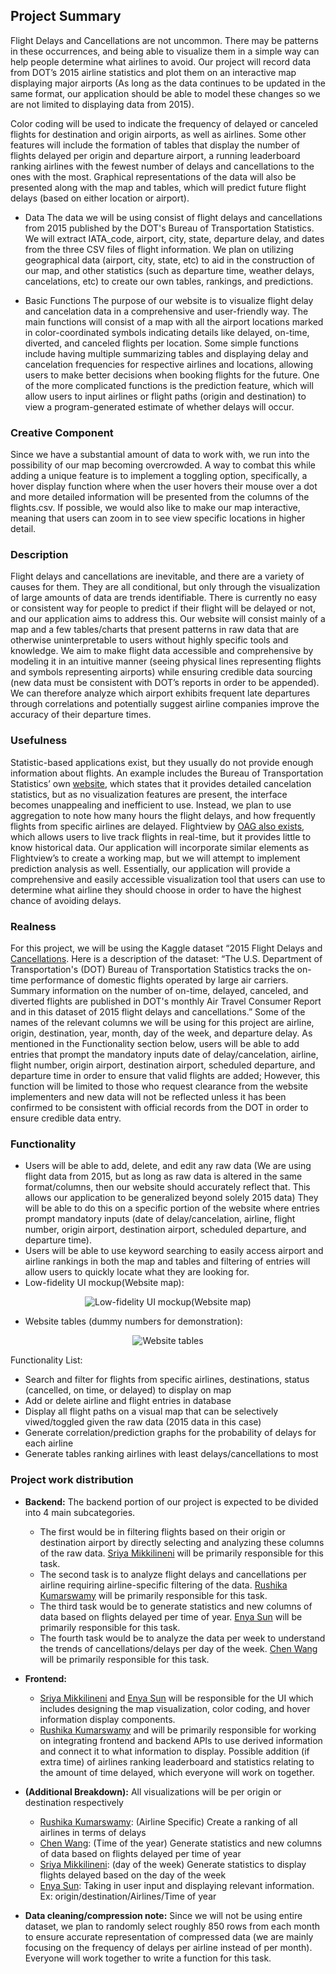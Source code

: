 ## Project Summary

Flight Delays and Cancellations are not uncommon. There may be patterns in these occurrences, and being able to visualize them in a simple way can help people determine what airlines to avoid. Our project will record data from DOT’s 2015 airline statistics and plot them on an interactive map displaying major airports (As long as the data continues to be updated in the same format, our application should be able to model these changes so we are not limited to displaying data from 2015). 

Color coding will be used to indicate the frequency of delayed or canceled flights for destination and origin airports, as well as airlines. Some other features will include the formation of tables that display the number of flights delayed per origin and departure airport, a running leaderboard ranking airlines with the fewest number of delays and cancellations to the ones with the most. Graphical representations of the data will also be presented along with the map and tables, which will predict future flight delays (based on either location or airport). 

* Data
The data we will be using consist of flight delays and cancellations from 2015 published by the DOT's Bureau of Transportation Statistics. We will extract IATA_code, airport, city, state, departure delay, and dates from the three CSV files of flight information. We plan on utilizing geographical data (airport, city, state, etc) to aid in the construction of our map, and other statistics (such as departure time, weather delays, cancelations, etc) to create our own tables, rankings, and predictions. 


* Basic Functions
The purpose of our website is to visualize flight delay and cancelation data in a comprehensive and user-friendly way. The main functions will consist of a map with all the airport locations marked in color-coordinated symbols indicating details like delayed, on-time, diverted, and canceled flights per location. Some simple functions include having multiple summarizing tables and displaying delay and cancelation frequencies for respective airlines and locations, allowing users to make better decisions when booking flights for the future. One of the more complicated functions is the prediction feature, which will allow users to input airlines or flight paths (origin and destination) to view a program-generated estimate of whether delays will occur. 

### Creative Component

Since we have a substantial amount of data to work with, we run into the possibility of our map becoming overcrowded. A way to combat this while adding a unique feature is to implement a toggling option, specifically, a hover display function where when the user hovers their mouse over a dot and more detailed information will be presented from the columns of the flights.csv. If possible, we would also like to make our map interactive, meaning that users can zoom in to see view specific locations in higher detail. 

### Description

Flight delays and cancellations are inevitable, and there are a variety of causes for them. They are all conditional, but only through the visualization of large amounts of data are trends identifiable. There is currently no easy or consistent way for people to predict if their flight will be delayed or not, and our application aims to address this. Our website will consist mainly of a map and a few tables/charts that present patterns in raw data that are otherwise uninterpretable to users without highly specific tools and knowledge. We aim to make flight data accessible and comprehensive by modeling it in an intuitive manner (seeing physical lines representing flights and symbols representing airports) while ensuring credible data sourcing (new data must be consistent with DOT’s reports in order to be appended). We can therefore analyze which airport exhibits frequent late departures through correlations and potentially suggest airline companies improve the accuracy of their departure times.

### Usefulness

Statistic-based applications exist, but they usually do not provide enough information about flights. An example includes the Bureau of Transportation Statistics’ own [website](https://www.transtats.bts.gov/ontime/Cancellation.aspx), which states that it provides detailed cancelation statistics, but as no visualization features are present, the interface becomes unappealing and inefficient to use. Instead, we plan to use aggregation to note how many hours the flight delays, and how frequently flights from specific airlines are delayed. Flightview by [OAG also exists](https://www.flightview.com/traveltools/), which allows users to live track flights in real-time, but it provides little to know historical data. Our application will incorporate similar elements as Flightview’s to create a working map, but we will attempt to implement prediction analysis as well. Essentially, our application will provide a comprehensive and easily accessible visualization tool that users can use to determine what airline they should choose in order to have the highest chance of avoiding delays. 

### Realness
For this project, we will be using the Kaggle dataset “2015 Flight Delays and [Cancellations](https://www.kaggle.com/datasets/usdot/flight-delays?select=flights.csv). Here is a description of the dataset: “The U.S. Department of Transportation's (DOT) Bureau of Transportation Statistics tracks the on-time performance of domestic flights operated by large air carriers. Summary information on the number of on-time, delayed, canceled, and diverted flights are published in DOT's monthly Air Travel Consumer Report and in this dataset of 2015 flight delays and cancellations.” Some of the names of the relevant columns we will be using for this project are airline, origin, destination, year, month, day of the week, and departure delay. As mentioned in the Functionality section below, users will be able to add entries that prompt the mandatory inputs date of delay/cancelation, airline, flight number, origin airport, destination airport, scheduled departure, and departure time in order to ensure that valid flights are added; However, this function will be limited to those who request clearance from the website implementers and new data will not be reflected unless it has been confirmed to be consistent with official records from the DOT in order to ensure credible data entry. 

### Functionality
* Users will be able to add, delete, and edit any raw data (We are using flight data from 2015, but as long as raw data is altered in the same format/columns, then our website should accurately reflect that. This allows our application to be generalized beyond solely 2015 data) They will be able to do this on a specific portion of the website where entries prompt mandatory inputs (date of delay/cancelation, airline, flight number, origin airport, destination airport, scheduled departure, and departure time).
* Users will be able to use keyword searching to easily access airport and airline rankings in both the map and tables and filtering of entries will allow users to quickly locate what they are looking for.
* Low-fidelity UI mockup(Website map):

<p align="center">
  <img src="https://github.com/ollill0823/103.UIUC_MS_CS-442-Database-Systems/blob/main/doc/Stage1_Project_Proposal/Stage1_image/UI%20mockup.png" alt="Low-fidelity UI mockup(Website map)"/>
</p>



* Website tables (dummy numbers for demonstration): 

<p align="center">
  <img src="https://github.com/ollill0823/103.UIUC_MS_CS-442-Database-Systems/blob/main/doc/Stage1_Project_Proposal/Stage1_image/Schema%20simulation.png" alt="Website tables"/>
</p>

Functionality List:
* Search and filter for flights from specific airlines, destinations, status (cancelled, on time, or delayed) to display on map
* Add or delete airline and flight entries in database
* Display all flight paths on a visual map that can be selectively viwed/toggled given the raw data (2015 data in this case)
* Generate correlation/prediction graphs for the probability of delays for each airline 
* Generate tables ranking airlines with least delays/cancellations to most


### Project work distribution
* **Backend:**
The backend portion of our project is expected to be divided into 4 main subcategories. 
  - The first would be in filtering flights based on their origin or destination airport by directly selecting and analyzing these columns of the raw data. [Sriya Mikkilineni](https://github.com/sriyamikki) will be primarily responsible for this task. 
  - The second task is to analyze flight delays and cancellations per airline requiring airline-specific filtering of the data. [Rushika Kumarswamy](https://github.com/rushikak2) will be primarily responsible for this task. 
  - The third task would be to generate statistics and new columns of data based on flights delayed per time of year. [Enya Sun](https://github.com/esun2cs) will be primarily responsible for this task. 
  - The fourth task would be to analyze the data per week to understand the trends of cancellations/delays per day of the week. [Chen Wang](https://github.com/ollill0823) will be primarily responsible for this task. 

* **Frontend:**
  - [Sriya Mikkilineni](https://github.com/sriyamikki) and [Enya Sun](https://github.com/esun2cs) will be responsible for the UI which includes designing the map visualization, color coding, and hover information display components. 
  - [Rushika Kumarswamy](https://github.com/rushikak2) and 
will be primarily responsible for working on integrating frontend and backend APIs to use derived information and connect it to what information to display. Possible addition (if extra time) of airlines ranking leaderboard and statistics relating to the amount of time delayed, which everyone will work on together.

* **(Additional Breakdown):**
All visualizations will be per origin or destination respectively
  - [Rushika Kumarswamy](https://github.com/rushikak2): (Airline Specific) Create a ranking of all airlines in terms of delays
  - [Chen Wang](https://github.com/ollill0823): (Time of the year) Generate statistics and new columns of data based on flights delayed per time of year
  - [Sriya Mikkilineni](https://github.com/sriyamikki): (day of the week) Generate statistics to display flights delayed based on the day of the week
  - [Enya Sun](https://github.com/esun2cs): Taking in user input and displaying relevant information. Ex: origin/destination/Airlines/Time of year


* **Data cleaning/compression note:**
	Since we will not be using entire dataset, we plan to randomly select roughly 850 rows from each month to ensure accurate representation of compressed data (we are mainly focusing on the frequency of delays per airline instead of per month). Everyone will work together to write a function for this task. 


